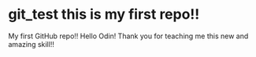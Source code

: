 # git_test this is my first repo!!
My first GitHub repo!!
Hello Odin! Thank you for teaching me this  new and amazing skill!!

